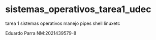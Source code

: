 # sistemas_operativos_tarea1_udec
tarea 1 sistemas operativos manejo pipes shell linuxetc

Eduardo Parra   NM:2021439579-8
